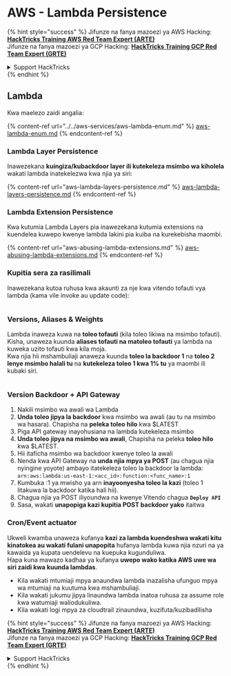 # AWS - Lambda Persistence

{% hint style="success" %}
Jifunze na fanya mazoezi ya AWS Hacking:<img src="/.gitbook/assets/image.png" alt="" data-size="line">[**HackTricks Training AWS Red Team Expert (ARTE)**](https://training.hacktricks.xyz/courses/arte)<img src="/.gitbook/assets/image.png" alt="" data-size="line">\
Jifunze na fanya mazoezi ya GCP Hacking: <img src="/.gitbook/assets/image (2).png" alt="" data-size="line">[**HackTricks Training GCP Red Team Expert (GRTE)**<img src="/.gitbook/assets/image (2).png" alt="" data-size="line">](https://training.hacktricks.xyz/courses/grte)

<details>

<summary>Support HackTricks</summary>

* Angalia [**mipango ya usajili**](https://github.com/sponsors/carlospolop)!
* **Jiunge na** 💬 [**kikundi cha Discord**](https://discord.gg/hRep4RUj7f) au [**kikundi cha telegram**](https://t.me/peass) au **tufuate** kwenye **Twitter** 🐦 [**@hacktricks\_live**](https://twitter.com/hacktricks\_live)**.**
* **Shiriki mbinu za udukuzi kwa kuwasilisha PRs kwa** [**HackTricks**](https://github.com/carlospolop/hacktricks) na [**HackTricks Cloud**](https://github.com/carlospolop/hacktricks-cloud) github repos.

</details>
{% endhint %}

## Lambda

Kwa maelezo zaidi angalia:

{% content-ref url="../../aws-services/aws-lambda-enum.md" %}
[aws-lambda-enum.md](../../aws-services/aws-lambda-enum.md)
{% endcontent-ref %}

### Lambda Layer Persistence

Inawezekana **kuingiza/kubackdoor layer ili kutekeleza msimbo wa kiholela** wakati lambda inatekelezwa kwa njia ya siri:

{% content-ref url="aws-lambda-layers-persistence.md" %}
[aws-lambda-layers-persistence.md](aws-lambda-layers-persistence.md)
{% endcontent-ref %}

### Lambda Extension Persistence

Kwa kutumia Lambda Layers pia inawezekana kutumia extensions na kuendelea kuwepo kwenye lambda lakini pia kuiba na kurekebisha maombi.

{% content-ref url="aws-abusing-lambda-extensions.md" %}
[aws-abusing-lambda-extensions.md](aws-abusing-lambda-extensions.md)
{% endcontent-ref %}

### Kupitia sera za rasilimali

Inawezekana kutoa ruhusa kwa akaunti za nje kwa vitendo tofauti vya lambda (kama vile invoke au update code):

<figure><img src="../../../../.gitbook/assets/image (255).png" alt=""><figcaption></figcaption></figure>

### Versions, Aliases & Weights

Lambda inaweza kuwa na **toleo tofauti** (kila toleo likiwa na msimbo tofauti).\
Kisha, unaweza kuunda **aliases tofauti na matoleo tofauti** ya lambda na kuweka uzito tofauti kwa kila moja.\
Kwa njia hii mshambuliaji anaweza kuunda **toleo la backdoor 1** na **toleo 2 lenye msimbo halali tu** na **kutekeleza toleo 1 kwa 1% tu** ya maombi ili kubaki siri.

<figure><img src="../../../../.gitbook/assets/image (120).png" alt=""><figcaption></figcaption></figure>

### Version Backdoor + API Gateway

1. Nakili msimbo wa awali wa Lambda
2. **Unda toleo jipya la backdoor** kwa msimbo wa awali (au tu na msimbo wa hasara). Chapisha na **peleka toleo hilo** kwa $LATEST
1. Piga API gateway inayohusiana na lambda kutekeleza msimbo
3. **Unda toleo jipya na msimbo wa awali**, Chapisha na peleka **toleo hilo** kwa $LATEST.
1. Hii itaficha msimbo wa backdoor kwenye toleo la awali
4. Nenda kwa API Gateway na **unda njia mpya ya POST** (au chagua njia nyingine yoyote) ambayo itatekeleza toleo la backdoor la lambda: `arn:aws:lambda:us-east-1:<acc_id>:function:<func_name>:1`
1. Kumbuka :1 ya mwisho ya arn **inayoonyesha toleo la kazi** (toleo 1 litakuwa la backdoor katika hali hii).
5. Chagua njia ya POST iliyoundwa na kwenye Vitendo chagua **`Deploy API`**
6. Sasa, wakati **unapopiga kazi kupitia POST backdoor yako** itaitwa

### Cron/Event actuator

Ukweli kwamba unaweza kufanya **kazi za lambda kuendeshwa wakati kitu kinatokea au wakati fulani unapopita** hufanya lambda kuwa njia nzuri na ya kawaida ya kupata uendelevu na kuepuka kugunduliwa.\
Hapa kuna mawazo kadhaa ya kufanya **uwepo wako katika AWS uwe wa siri zaidi kwa kuunda lambdas**.

* Kila wakati mtumiaji mpya anaundwa lambda inazalisha ufunguo mpya wa mtumiaji na kuutuma kwa mshambuliaji.
* Kila wakati jukumu jipya linaundwa lambda inatoa ruhusa za assume role kwa watumiaji waliodukuliwa.
* Kila wakati logi mpya za cloudtrail zinaundwa, kuzifuta/kuzibadilisha

{% hint style="success" %}
Jifunze na fanya mazoezi ya AWS Hacking:<img src="/.gitbook/assets/image.png" alt="" data-size="line">[**HackTricks Training AWS Red Team Expert (ARTE)**](https://training.hacktricks.xyz/courses/arte)<img src="/.gitbook/assets/image.png" alt="" data-size="line">\
Jifunze na fanya mazoezi ya GCP Hacking: <img src="/.gitbook/assets/image (2).png" alt="" data-size="line">[**HackTricks Training GCP Red Team Expert (GRTE)**<img src="/.gitbook/assets/image (2).png" alt="" data-size="line">](https://training.hacktricks.xyz/courses/grte)

<details>

<summary>Support HackTricks</summary>

* Angalia [**mipango ya usajili**](https://github.com/sponsors/carlospolop)!
* **Jiunge na** 💬 [**kikundi cha Discord**](https://discord.gg/hRep4RUj7f) au [**kikundi cha telegram**](https://t.me/peass) au **tufuate** kwenye **Twitter** 🐦 [**@hacktricks\_live**](https://twitter.com/hacktricks\_live)**.**
* **Shiriki mbinu za udukuzi kwa kuwasilisha PRs kwa** [**HackTricks**](https://github.com/carlospolop/hacktricks) na [**HackTricks Cloud**](https://github.com/carlospolop/hacktricks-cloud) github repos.

</details>
{% endhint %}
